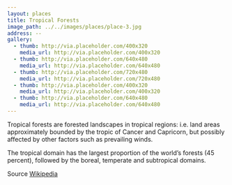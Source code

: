 ```yaml
---
layout: places
title: Tropical Forests
image_path: ../../images/places/place-3.jpg
address: --
gallery:
  - thumb: http://via.placeholder.com/400x320
    media_url: http://via.placeholder.com/400x320
  - thumb: http://via.placeholder.com/640x480
    media_url: http://via.placeholder.com/640x480
  - thumb: http://via.placeholder.com/720x480
    media_url: http://via.placeholder.com/720x480
  - thumb: http://via.placeholder.com/400x320
    media_url: http://via.placeholder.com/400x320
  - thumb: http://via.placeholder.com/640x480
    media_url: http://via.placeholder.com/640x480
---
```


Tropical forests are forested landscapes in tropical regions: i.e. land areas approximately bounded by the tropic of Cancer and Capricorn, but possibly affected by other factors such as prevailing winds.

The tropical domain has the largest proportion of the world’s forests (45 percent), followed by the boreal, temperate and subtropical domains.

Source [Wikipedia](https://en.wikipedia.org/wiki/Tropical_forest)
